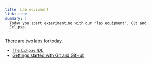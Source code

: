 ```yaml
---
title: Lab equipment
link: true
summary: |
  Today you start experimenting with our "lab equipment", Git and
  Eclipse.
---
```

There are two labs for today.

* [The Eclipse IDE](../labs/eclipse)
* [Gettings started with Git and GitHub](../labs/git)

